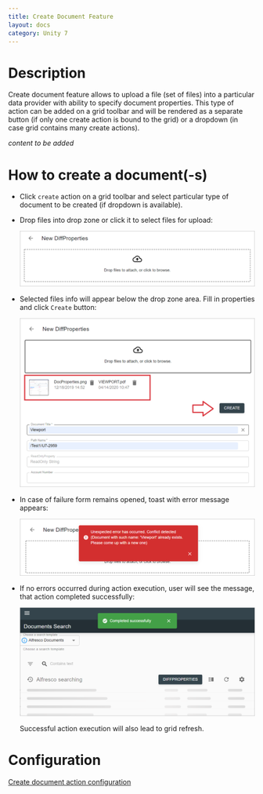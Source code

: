 ```yaml
---
title: Create Document Feature
layout: docs
category: Unity 7
---
```

# Description

Create document feature allows to upload a file (set of files) into a particular data provider with ability to specify 
document properties. This type of action can be added on a grid toolbar and will be rendered as a separate button 
(if only one create action is bound to the grid) or a dropdown (in case grid contains many create actions).

*content to be added*

# How to create a document(-s)

- Click `create` action on a grid toolbar and select particular type of document to be created (if dropdown is 
available).

- Drop files into drop zone or click it to select files for upload:

    ![Create document form before files are selected](create-document/images/create-document-empty-form.png)

- Selected files info will appear below the drop zone area. Fill in properties and click `Create` button:

    ![Create document form with filled properties](create-document/images/create-document-form.png)
    
- In case of failure form remains opened, toast with error message appears:

    ![Create action failure](create-document/images/create-document-error.png)
    
- If no errors occurred during action execution, user will see the message, that action completed successfully:

    ![Successfully completed create action](create-document/images/create-document-success.png)
    
    Successful action execution will also lead to grid refresh.
    
# Configuration

[Create document action configuration](../../configuration/actions/create-document.md)
